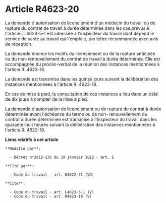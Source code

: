 # Article R4623-20

La demande d'autorisation de licenciement d'un médecin du travail ou de rupture du contrat de travail à durée déterminée dans
les cas prévus à l'article L. 4623-5-1 est adressée à l'inspecteur du travail dont dépend le service de santé au travail qui
l'emploie, par lettre recommandée avec avis de réception. 

La demande énonce les motifs du licenciement ou de la rupture anticipée ou du non-renouvellement du contrat de travail à
durée déterminée. Elle est accompagnée du procès-verbal de la réunion des instances mentionnées à l'article R. 4623-18. 

La demande est transmise dans les quinze jours suivant la délibération des instances mentionnées à l'article R. 4623-18. 

En cas de mise à pied, la consultation de ces instances a lieu dans un délai de dix jours à compter de la mise à pied. 

La demande d'autorisation de licenciement ou de rupture du contrat à durée déterminée avant l'échéance du terme ou de non-
renouvellement du contrat à durée déterminée est transmise à l'inspecteur du travail dans les quarante-huit heures suivant la
délibération des instances mentionnées à l'article R. 4623-18.

**Liens relatifs à cet article**

	**Modifié par**:

	  - Décret n°2012-135 du 30 janvier 2012 - art. 1

	**Cité par**:

	  - Code du travail - art. D4622-41 (VD)

	**Cite**:

	  - Code du travail - art. L4623-5-1 (V)
	  - Code du travail - art. R4623-18 (V)
